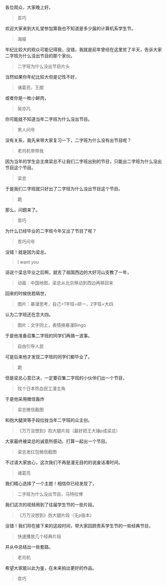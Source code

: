 各位观众，大家晚上好。
> 乖巧

欢迎大家来到大礼堂参加第我也不知道是多少届的计算机系学生节。
> 海报

年纪比较大的观众可能记得我，没错，我就是前年曾经在这里贫了半天，告诉大家二字班为什么没出节目的那个家伙。
> 二字班为什么没出节目片头

当然如果你年纪比较大但是记性不好，
> 诸葛亮，王朗

或者你是一枚小鲜肉，
> 吴亦凡

你可能就不知道当年二字班为什么没出节目。
> 黑人问号

没有关系，我先来带大家复习一下，二字班为什么没有出节目呢？
> 老司机带带我

因为当年的学生会主席梁总不让我们二字班出别的节目，只能出二字班为什么没出节目这个节目。
> 梁总

于是我们二字班就只好出了二字班为什么没出节目这个节目。
> 跪

那么，问题来了。
> 乖巧

为什么已经毕业的二字班今年又出了节目了呢？
> 乖巧问号

没错！就是因为梁总。
> I want you

话说个梁总毕业之后啊，就去了祖国西边的大好河山支教了一年，
> 动画：中国地图，梁总从北京移动到西边再移回来

回来的时候恍若隔世，
> 图片：暴漫思考，自己=1字班=研一，2字班=大四

认为二字班还在念大四。
> 图片：文字同上，表情换暴漫Bingo

于是他准备召集二字班的同学们再搞一波事。
> 自由引导人民

可是后来他才发现二字班的同学们都毕业了。
> 跪

但是梁总心意已决，一定要召集二字班的小伙伴们出一个节目，
> 找个日本热血民工漫主角

于是他采用微信轰炸
> 梁总微信截图

和抱大腿哭等手段拉拢当年二字班的众主创。
> 《万万没想到》抱大腿片段（最好把王大锤p成梁总）

大家最终被梁总的诚意所感动，打算一起出一个节目。
> 梁总发红包微信截图

不过请大家放心，这次我们不再是漫无目的的说废话凑时间。
> 诸葛亮

我们精心选择了一个主题！相信你已经发现了，
> 二字班为什么没出节目，马特拉博

我们这次的视频用到了往届学生节的一些片段。
> 《万万没想到》抱大腿片段（无p版本）

没错！我们将在接下来的这段时间，带大家回顾贵系学生节的一些经典节目，
> 快速播放几个经典片段

并从中总结出一些套路。
> 老司机

希望大家能以此为鉴，在未来拍出更好的作品。
> 乖巧

